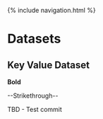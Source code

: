 {% include navigation.html %}

# Datasets

## Key Value Dataset

**Bold**

--Strikethrough--

TBD - Test commit
